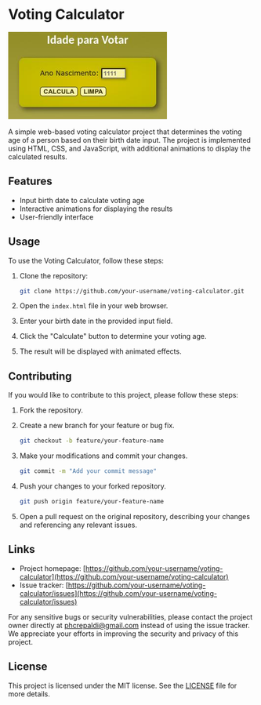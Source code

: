 # Voting Calculator

![Voting Calculator](vote.jpeg)

A simple web-based voting calculator project that determines the voting age of a person based on their birth date input. The project is implemented using HTML, CSS, and JavaScript, with additional animations to display the calculated results.

## Features

- Input birth date to calculate voting age
- Interactive animations for displaying the results
- User-friendly interface

## Usage

To use the Voting Calculator, follow these steps:

1. Clone the repository:

   ```bash
   git clone https://github.com/your-username/voting-calculator.git
   ```

2. Open the `index.html` file in your web browser.

3. Enter your birth date in the provided input field.

4. Click the "Calculate" button to determine your voting age.

5. The result will be displayed with animated effects.

## Contributing

If you would like to contribute to this project, please follow these steps:

1. Fork the repository.

2. Create a new branch for your feature or bug fix.

   ```bash
   git checkout -b feature/your-feature-name
   ```

3. Make your modifications and commit your changes.

   ```bash
   git commit -m "Add your commit message"
   ```

4. Push your changes to your forked repository.

   ```bash
   git push origin feature/your-feature-name
   ```

5. Open a pull request on the original repository, describing your changes and referencing any relevant issues.

## Links

- Project homepage: [https://github.com/your-username/voting-calculator](https://github.com/your-username/voting-calculator)
- Issue tracker: [https://github.com/your-username/voting-calculator/issues](https://github.com/your-username/voting-calculator/issues)

For any sensitive bugs or security vulnerabilities, please contact the project owner directly at phcrepaldi@gmail.com instead of using the issue tracker. We appreciate your efforts in improving the security and privacy of this project.

## License

This project is licensed under the MIT license. See the [LICENSE](LICENSE) file for more details.
